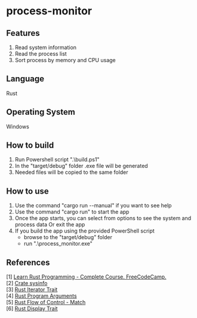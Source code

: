 # process-monitor

## Features
1. Read system information
2. Read the process list
3. Sort process by memory and CPU usage

## Language
Rust

## Operating System
Windows

## How to build
1. Run Powershell script ".\build.ps1"
2. In the "target/debug" folder .exe file will be generated
3. Needed files will be copied to the same folder

## How to use
1. Use the command "cargo run --manual" if you want to see help
2. Use the command "cargo run" to start the app
3. Once the app starts, you can select from options to see the system and process data Or exit the app
4. If you build the app using the provided PowerShell script<br>
   - browse to the "target/debug" folder<br>
   - run ".\process_monitor.exe"
## References
[1] [Learn Rust Programming - Complete Course. FreeCodeCamp.](https://www.youtube.com/watch?v=BpPEoZW5IiY)<br>
[2] [Crate sysinfo](https://docs.rs/sysinfo/latest/sysinfo/)<br>
[3] [Rust Iterator Trait](https://doc.rust-lang.org/std/iter/trait.Iterator.html)<br>
[4] [Rust Program Arguments](https://doc.rust-lang.org/rust-by-example/std_misc/arg.html)<br>
[5] [Rust Flow of Control - Match](https://doc.rust-lang.org/rust-by-example/flow_control/match.html)<br>
[6] [Rust Display Trait](https://doc.rust-lang.org/std/fmt/trait.Display.html)<br>
